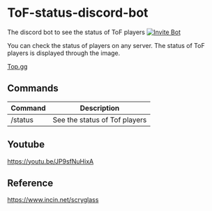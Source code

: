 # ToF-status-discord-bot

The discord bot to see the status of ToF players [![Invite Bot](https://img.shields.io/badge/-Invite%20Bot!-5865F2?logo=discord&logoColor=white)](https://discord.com/api/oauth2/authorize?client_id=1033338109858943027&permissions=139586825280&scope=bot%20applications.commands)

You can check the status of players on any server. The status of ToF players is displayed through the image.

[Top.gg](https://top.gg/bot/1033338109858943027)

## Commands

| Command          | Description                                                 |
| ---------------- | ----------------------------------------------------------- |
| /status          | See the status of Tof players                               |

## Youtube
https://youtu.be/JP9sfNuHixA

## Reference
https://www.incin.net/scryglass
